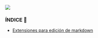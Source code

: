 <a href="../../../README.md">![](https://img.shields.io/badge/regresar%20a%20principal-%E2%86%A9-gray?style=for-the-badge&logo=files&logoColor=%23FAC171)</a>

### ÍNDICE 📑


- [Extensiones para edición de markdown](./extensiones-para-markdown/)
